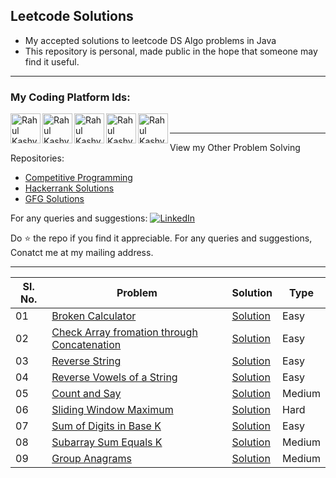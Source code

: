 
## Leetcode Solutions 
- My accepted solutions to leetcode DS Algo problems in Java
- This repository is personal, made public in the hope that someone may find it useful.
***
### My Coding Platform Ids:
<p>
<a href="https://www.codechef.com/users/imkashyap/" title='Codechef'>
    <img align="left" alt="Rahul Kashyap's Codechef" width="48px" src="https://avatars1.githubusercontent.com/u/11960354?s=460&v=4" />
</a>
<a href="hhttps://codeforces.com/profile/imkashyap" title='Codeforcs'>
    <img align="left" alt="Rahul Kashyap's Codeforces" width="48px" src="https://play-lh.googleusercontent.com/zaldniLc2XTBhNlCDR4hcD5bcRYHZ56_lO0yA2Qu-cADShy1_HDWrICSvv0EPTX79WY" />
</a>
<a href="https://leetcode.com/imkashyap/" title='Leetcode'>
    <img align="left" alt="Rahul Kashyap's Leetcode" width="48px" src="https://upload.wikimedia.org/wikipedia/commons/8/8e/LeetCode_Logo_1.png" />
</a>
<a href="https://www.hackerrank.com/imkashyap" title='Hackerrank'>
    <img align="left" alt="Rahul Kashyap's hackerrank" width="48px" src="https://upload.wikimedia.org/wikipedia/commons/6/65/HackerRank_logo.png" />
</a>
<a href="https://auth.geeksforgeeks.org/user/imkashyap/practice/" title='GFG'>
    <img align="left" alt="Rahul Kashyap's GFG" width="48px" src="https://store-images.s-microsoft.com/image/apps.55193.13510798887411929.8353f5f6-1e50-45c3-9d66-162b6c2bebd7.c01e4858-d5a3-4c02-8516-7825870e33c1" />
</a></br>
</p>

***
  View my Other Problem Solving Repositories: 
  - [Competitive Programming](https://github.com/imKashyap/Competitive-Programming)
  - [Hackerrank Solutions](https://github.com/imKashyap/Hackerrank-Solutions)
  - [GFG Solutions](https://github.com/imKashyap/gfg-solutions)

 For any queries and suggestions: 
[![LinkedIn](https://img.shields.io/badge/LinkedIn-RahulKashyap-blue.svg)](https://www.linkedin.com/in/rahul-kashyap-230577195/)

Do :star: the repo if you find it appreciable. For any queries and suggestions, Conatct me at my mailing address.

***

|Sl. No.|Problem|Solution|Type|
|--|-- |--|--|
|01| [Broken Calculator](https://leetcode.com/problems/broken-calculator/) | [Solution](./Broken%20Calculator/Solution.java)|Easy|
|02 | [Check Array fromation through Concatenation](https://leetcode.com/problems/check-array-formation-through-concatenation/) |[Solution](./Check%20Array%20Formation%20Through%20Concatenation/Solution.java)| Easy|
| 03 | [Reverse String](https://leetcode.com/problems/reverse-string/)|[Solution](./Reverse%20String/Solution.java)|Easy|
| 04 | [Reverse Vowels of a String](https://leetcode.com/problems/reverse-vowels-of-a-string/)|[Solution](./Reverse%20Vowels%20of%20a%20String/Solution.java)| Easy|
| 05 | [Count and Say](https://leetcode.com/problems/count-and-say/)|[Solution](./Count%20and%20Say/Solution.java)| Medium|
| 06 | [Sliding Window Maximum](https://leetcode.com/problems/sliding-window-maximum/)|[Solution](./Sliding%20Window%20Maximum/Solution.java)| Hard|
| 07 |[Sum of Digits in Base K](https://leetcode.com/problems/sum-of-digits-in-base-k/)|[Solution](./Sum%20of%20Digits%20in%20Base%20K/Solution.java)| Easy|
| 08| [Subarray Sum Equals K](https://leetcode.com/problems/subarray-sum-equals-k/)|[Solution](./Subarray%20Sum%20Equals%20K/Solution.java)| Medium|
| 09 |[Group Anagrams](https://leetcode.com/problems/group-anagrams/)|[Solution](./Group%20Anagrams/Solution.java)| Medium|
